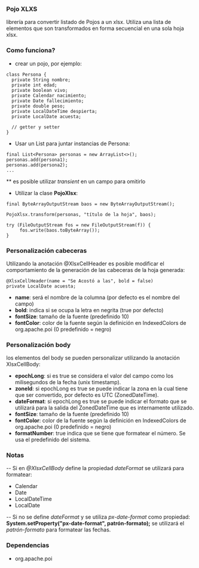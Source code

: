 
### Pojo XLXS

librería para convertir listado de Pojos a un xlsx. Utiliza una lista de elementos que son transformados en forma secuencial en una sola hoja xlsx.


### Como funciona?
* crear un pojo, por ejemplo:

```
class Persona {
  private String nombre;
  private int edad;
  private boolean vivo;
  private Calendar nacimiento;
  private Date fallecimiento;
  private double peso;
  private LocalDateTime despierta;
  private LocalDate acuesta;
  
  // getter y setter
}
```
* Usar un List para juntar instancias de Persona:
```
final List<Persona> personas = new ArrayList<>();
personas.add(persona1);
personas.add(persona2);
...
```
** es posible utilizar *transient* en un campo para omitirlo
 * Utilizar la clase **PojoXlsx**:
 ```
final ByteArrayOutputStream baos = new ByteArrayOutputStream();

PojoXlsx.transform(personas, "título de la hoja", baos);

try (FileOutputStream fos = new FileOutputStream(f)) {
      fos.write(baos.toByteArray());
}
 ```
### Personalización cabeceras
Utilizando la anotación @XlsxCellHeader es posible modificar el comportamiento de la generación de las cabeceras de la hoja generada:
```
@XlsxCellHeader(name = "Se Acostó a las", bold = false)
private LocalDate acuesta;
```
* **name**: será el nombre de la columna (por defecto es el nombre del campo)
* **bold**: indica si se ocupa la letra en negrita (true por defecto)
* **fontSize**: tamaño de la fuente (predefinido 10)
* **fontColor**: color de la fuente según la definición en IndexedColors de org.apache.poi (0 predefinido = negro)

### Personalización body
los elementos del body se pueden personalizar utilizando la anotación XlsxCellBody:
* **epochLong**: si es true se considera el valor del campo como los milisegundos de la fecha (unix timestamp).
* **zoneId**: si epochLong es true se puede indicar la zona en la cual tiene que ser convertido, por defecto es UTC (ZonedDateTime).
* **dateFormat**: si epochLong es true se puede indicar el formato que se utilizará para la salida del ZonedDateTime que es internamente utilizado.
* **fontSize**: tamaño de la fuente (predefinido 10)
* **fontColor**: color de la fuente según la definición en IndexedColors de org.apache.poi (0 predefinido = negro)
* **formatNumber**: true indica que se tiene que formatear el número. Se usa el predefinido del sistema.

### Notas
-- Si en *@XlsxCellBody* define la propiedad *dateFormat* se utilizará para formatear:
- Calendar
- Date
- LocalDateTime
- LocalDate

-- Si no se define *dateFormat* y se utiliza *px-date-format* como propiedad: **System.setProperty("px-date-format", patrón-formato);** se utilizará el *patrón-formato* para formatear las fechas.

### Dependencias
* org.apache.poi